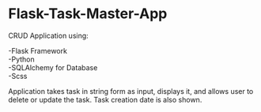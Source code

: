 ﻿# Flask-Task-Master-App

CRUD Application using:

-Flask Framework\
-Python\
-SQLAlchemy for Database\
-Scss

Application takes task in string form as input, displays it, and allows user to delete or update the task. Task creation date is also shown.
